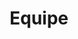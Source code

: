 ---
title: "Equipe"
description : "O nosso motor é gente e aqui você encontra quem faz acontecer!"
---